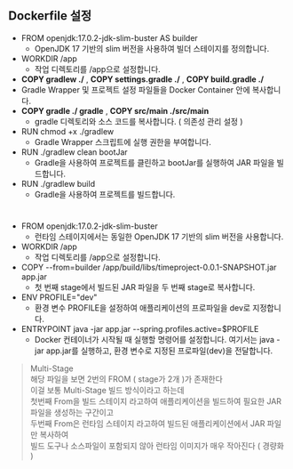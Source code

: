 ## Dockerfile 설정

- FROM openjdk:17.0.2-jdk-slim-buster AS builder
  - OpenJDK 17 기반의 slim 버전을 사용하여 빌더 스테이지를 정의합니다.
- WORKDIR /app
  - 작업 디렉토리를 /app으로 설정합니다.
-  **COPY gradlew ./**  ,  **COPY settings.gradle ./**  ,  **COPY build.gradle ./** 
  - Gradle Wrapper 및 프로젝트 설정 파일들을 Docker Container 안에 복사합니다.
- **COPY gradle ./ gradle** , **COPY src/main ./src/main**
  - gradle 디렉토리와 소스 코드를 복사합니다. ( 의존성 관리 설정 )
- RUN chmod +x ./gradlew
  - Gradle Wrapper 스크립트에 실행 권한을 부여합니다.
- RUN ./gradlew clean bootJar
  - Gradle을 사용하여 프로젝트를 클린하고 bootJar를 실행하여 JAR 파일을 빌드합니다.
- RUN ./gradlew build
  - Gradle을 사용하여 프로젝트를 빌드합니다.
#
#
- FROM openjdk:17.0.2-jdk-slim-buster
  - 런타임 스테이지에서는 동일한 OpenJDK 17 기반의 slim 버전을 사용합니다.
- WORKDIR /app
  - 작업 디렉토리를 /app으로 설정합니다.
- COPY --from=builder /app/build/libs/timeproject-0.0.1-SNAPSHOT.jar app.jar
  - 첫 번째 stage에서 빌드된 JAR 파일을 두 번째 stage로 복사합니다.
- ENV PROFILE="dev"
  - 환경 변수 PROFILE을 설정하여 애플리케이션의 프로파일을 dev로 지정합니다.
- ENTRYPOINT java -jar app.jar --spring.profiles.active=$PROFILE
  - Docker 컨테이너가 시작될 때 실행할 명령어를 설정합니다. 여기서는 java -jar app.jar를 실행하고, 환경 변수로 지정된 프로파일(dev)을 전달합니다.

  
> Multi-Stage  
> 해당 파일을 보면 2번의 FROM ( stage가 2개 )가 존재한다  
> 이걸 보통 Multi-Stage 빌드 방식이라고 하는데  
> 첫번째 From을 빌드 스테이지 라고하여 애플리케이션을 빌드하여 필요한 JAR 파일을 생성하는 구간이고  
> 두번째 From은 런타임 스테이지 라고하여 빌드된 애플리케이션에서 JAR 파일만 복사하여  
> 빌드 도구나 소스파일이 포함되지 않아 런타임 이미지가 매우 작아진다 ( 경량화 )